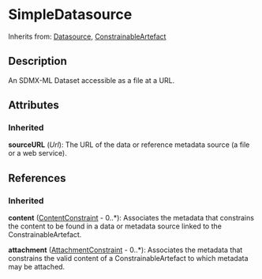 
# SimpleDatasource

Inherits from: [Datasource](Datasource.md), [ConstrainableArtefact](ConstrainableArtefact.md)



## Description

An SDMX-ML Dataset accessible as a file at a URL.


## Attributes

### Inherited

**sourceURL** (*Url*): The URL of the data or reference metadata source (a file or a web service).



## References

### Inherited

**content** ([ContentConstraint](ContentConstraint.md) - 0..*): Associates the metadata that constrains the content to be found in a data or metadata source linked to the ConstrainableArtefact.

**attachment** ([AttachmentConstraint](AttachmentConstraint.md) - 0..*): Associates the metadata that constrains the valid content of a ConstrainableArtefact to which metadata may be attached.




